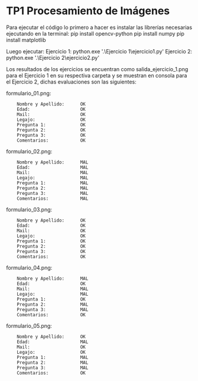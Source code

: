 # TP1 Procesamiento de Imágenes #

Para ejecutar el código lo primero a hacer es instalar las librerías necesarias ejecutando en la terminal:
pip install opencv-python
pip install numpy
pip install matplotlib

Luego ejecutar:
Ejercicio 1: python.exe '.\Ejercicio 1\ejercicio1.py'
Ejercicio 2: python.exe '.\Ejercicio 2\ejercicio2.py'

Los resultados de los ejercicios se encuentran como salida_ejercicio_1.png para el Ejercicio 1 en su respectiva carpeta y se muestran en consola para el Ejercicio 2, dichas evaluaciones son las siguientes:

formulario_01.png:

        Nombre y Apellido:      OK
        Edad:                   OK
        Mail:                   OK
        Legajo:                 OK
        Pregunta 1:             OK
        Pregunta 2:             OK
        Pregunta 3:             OK
        Comentarios:            OK

formulario_02.png:

        Nombre y Apellido:      MAL
        Edad:                   MAL
        Mail:                   MAL
        Legajo:                 MAL
        Pregunta 1:             MAL
        Pregunta 2:             MAL
        Pregunta 3:             MAL
        Comentarios:            MAL

formulario_03.png:

        Nombre y Apellido:      OK
        Edad:                   OK
        Mail:                   OK
        Legajo:                 OK
        Pregunta 1:             OK
        Pregunta 2:             OK
        Pregunta 3:             OK
        Comentarios:            OK

formulario_04.png:

        Nombre y Apellido:      MAL
        Edad:                   OK
        Mail:                   MAL
        Legajo:                 MAL
        Pregunta 1:             OK
        Pregunta 2:             MAL
        Pregunta 3:             MAL
        Comentarios:            OK

formulario_05.png:

        Nombre y Apellido:      OK
        Edad:                   MAL
        Mail:                   OK
        Legajo:                 OK
        Pregunta 1:             MAL
        Pregunta 2:             MAL
        Pregunta 3:             MAL
        Comentarios:            OK